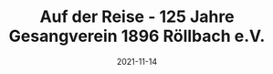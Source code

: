 ---
date: 2021-11-14
title: Auf der Reise - 125 Jahre Gesangverein 1896 Röllbach e.V.
zip: 63934
address: Röllbach - Pfarrkirche St. Peter und Paul
time: "16:00"
show: true
---